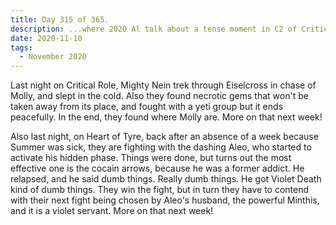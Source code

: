 ```yaml
---
title: Day 315 of 365.
description: ...where 2020 Al talk about a tense moment in C2 of Critical Role and Heart of Tyre.
date: 2020-11-10
tags:
  - November 2020
---
```


Last night on Critical Role, Mighty Nein trek through Eiselcross in chase of Molly, and slept in the cold. Also they found necrotic gems that won't be taken away from its place, and fought with a yeti group but it ends peacefully. In the end, they found where Molly are. More on that next week!

Also last night, on Heart of Tyre, back after an absence of a week because Summer was sick, they are fighting with the dashing Aleo, who started to activate his hidden phase. Things were done, but turns out the most effective one is the cocain arrows, because he was a former addict. He relapsed, and he said dumb things. Really dumb things. He got Violet Death kind of dumb things. They win the fight, but in turn they have to contend with their next fight being chosen by Aleo's husband, the powerful Minthis, and it is a violet servant. More on that next week!